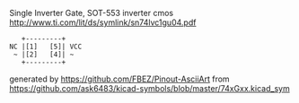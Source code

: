 Single Inverter Gate, SOT-553
inverter cmos
http://www.ti.com/lit/ds/symlink/sn74lvc1gu04.pdf


	   +---------+
	NC |[1]   [5]| VCC
	 ~ |[2]   [4]| ~
	   +---------+


generated by https://github.com/FBEZ/Pinout-AsciiArt from https://github.com/ask6483/kicad-symbols/blob/master/74xGxx.kicad_sym